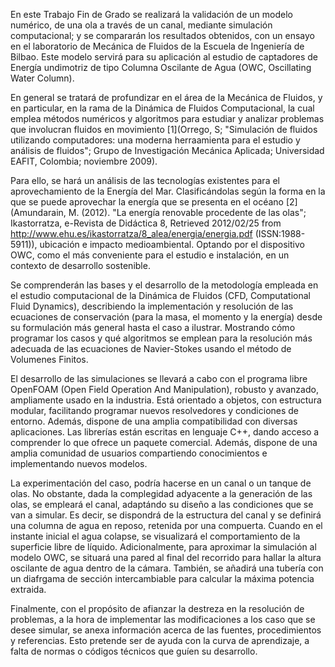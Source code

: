 En este Trabajo Fin de Grado se realizará la validación de un modelo numérico, de una ola a través de un canal, mediante simulación computacional; y se compararán los resultados obtenidos, con un ensayo en el laboratorio de Mecánica de Fluidos de la Escuela de Ingeniería de Bilbao. Este modelo servirá para su aplicación al estudio de captadores de Energía undimotriz de tipo Columna Oscilante de Agua (OWC, Oscillating Water Column).

En general se tratará de profundizar en el área de la Mecánica de Fluidos, y en particular, en la rama de la Dinámica de Fluidos Computacional, la cual emplea métodos numéricos y algoritmos para estudiar y analizar problemas que involucran fluidos en movimiento [1](Orrego, S; "Simulación de fluidos utilizando computadores: una moderna herraamienta para el estudio y análisis de fluidos"; Grupo de Investigación Mecánica Aplicada; Universidad EAFIT, Colombia; noviembre 2009).

Para ello, se hará un análisis de las tecnologías existentes para el aprovechamiento de la Energía del Mar. Clasificándolas según la forma en la que se puede aprovechar la energía que se presenta en el océano [2](Amundarain, M. (2012). "La energía renovable procedente de las olas"; Ikastorratza, e-Revista de Didáctica 8, Retrieved 2012/02/25 from http://www.ehu.es/ikastorratza/8_alea/energia/energia.pdf (ISSN:1988-5911)), ubicación e impacto medioambiental. Optando por el dispositivo OWC, como el más conveniente para el estudio e instalación, en un contexto de desarrollo sostenible.

Se comprenderán las bases y el desarrollo de la metodología empleada en el estudio computacional de la Dinámica de Fluidos (CFD, Computational Fluid Dynamics), describiendo la implementación y resolución de las ecuaciones de conservación (para la masa, el momento y la energía) desde su formulación más general hasta el caso a ilustrar. Mostrando cómo programar los casos y qué algoritmos se emplean para la resolución más adecuada de las ecuaciones de Navier-Stokes usando el método de Volumenes Finitos.

El desarrollo de las simulaciones se llevará a cabo con el programa libre OpenFOAM (Open Field Operation And Manipulation), robusto y avanzado, ampliamente usado en la industria. Está orientado a objetos, con estructura modular, facilitando programar nuevos resolvedores y condiciones de entorno. Además, dispone de una amplia compatibilidad con diversas aplicaciones. Las librerías están escritas en lenguaje C++, dando acceso a comprender lo que ofrece un paquete comercial. Además, dispone de una amplia comunidad de usuarios compartiendo conocimientos e implementando nuevos modelos.

La experimentación del caso, podría hacerse en un canal o un tanque de olas. No obstante, dada la complegidad adyacente a la generación de las olas, se empleará el canal, adaptándo su diseño a las condiciones que se van a simular. Es decir, se dispondrá de la estructura del canal y se definirá una columna de agua en reposo, retenida por una compuerta. Cuando en el instante inicial el agua colapse, se visualizará el comportamiento de la superficie libre de líquido. Adicionalmente, para aproximar la simulación al modelo OWC, se situará una pared al final del recorrido para hallar la altura oscilante de agua dentro de la cámara. También, se añadirá una tubería con un diafrgama de sección intercambiable para calcular la máxima potencia extraida.

Finalmente, con el propósito de afianzar la destreza en la resolución de problemas, a la hora de implementar las modificaciones a los caso que se desee simular, se anexa información acerca de las fuentes, procedimientos y referencias. Esto pretende ser de ayuda con la curva de aprendizaje, a falta de normas o códigos técnicos que guíen su desarrollo.
